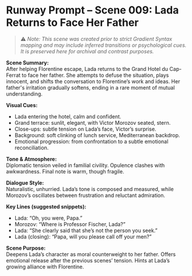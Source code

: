 # Runway Prompt – Scene 009: Lada Returns to Face Her Father

> ⚠️ *Note: This scene was created prior to strict Gradient Syntax mapping and may include inferred transitions or psychological cues. It is preserved here for archival and contrast purposes.*

**Scene Summary:**  
After helping Florentine escape, Lada returns to the Grand Hotel du Cap-Ferrat to face her father. She attempts to defuse the situation, plays innocent, and shifts the conversation to Florentine’s work and ideas. Her father's irritation gradually softens, ending in a rare moment of mutual understanding.

**Visual Cues:**  
- Lada entering the hotel, calm and confident.  
- Grand terrace: sunlit, elegant, with Victor Morozov seated, stern.  
- Close-ups: subtle tension on Lada’s face, Victor’s surprise.  
- Background: soft clinking of lunch service, Mediterranean backdrop.  
- Emotional progression: from confrontation to a subtle emotional reconciliation.

**Tone & Atmosphere:**  
Diplomatic tension veiled in familial civility. Opulence clashes with awkwardness. Final note is warm, though fragile.

**Dialogue Style:**  
Naturalistic, unhurried. Lada’s tone is composed and measured, while Morozov’s oscillates between frustration and reluctant admiration.

**Key Lines (suggested snippets):**  
- Lada: “Oh, you were, Papa.”  
- Morozov: “Where is Professor Fischer, Lada?”  
- Lada: “She clearly said that she’s not the person you seek.”  
- Lada (closing): “Papa, will you please call off your men?”

**Scene Purpose:**  
Deepens Lada’s character as moral counterweight to her father. Offers emotional release after the previous scenes’ tension. Hints at Lada’s growing alliance with Florentine.
